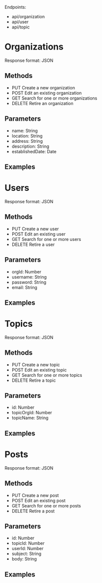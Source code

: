 Endpoints:

* api/organization
* api/user
* api/topic

# Organizations

Response format: JSON

## Methods
* PUT Create a new organization
* POST Edit an existing organization
* GET Search for one or more organizations
* DELETE Retire an organization

## Parameters

* name: String
* location: String
* address: String
* description: String
* establishedDate: Date

## Examples


# Users

Response format: JSON

## Methods
* PUT Create a new user
* POST Edit an existing user
* GET Search for one or more users
* DELETE Retire a user


## Parameters

* orgId: Number
* username: String
* password: String
* email: String

## Examples


# Topics

Response format: JSON

## Methods
* PUT Create a new topic
* POST Edit an existing topic
* GET Search for one or more topics
* DELETE Retire a topic

## Parameters
* id: Number
* topicOrgId: Number
* topicName: String


## Examples



# Posts

Response format: JSON

## Methods
* PUT Create a new post
* POST Edit an existing post
* GET Search for one or more posts
* DELETE Retire a post

## Parameters
* id: Number
* topicId: Number
* userId: Number
* subject: String
* body: String



## Examples

